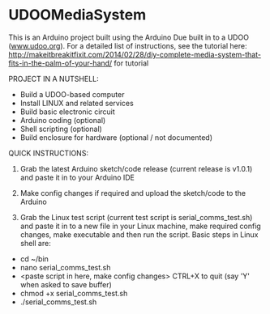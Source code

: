 UDOOMediaSystem
===============

This is an Arduino project built using the Arduino Due built in to a UDOO (www.udoo.org). For a detailed list of instructions, see the tutorial here: http://makeitbreakitfixit.com/2014/02/28/diy-complete-media-system-that-fits-in-the-palm-of-your-hand/ for tutorial

PROJECT IN A NUTSHELL:

  - Build a UDOO-based computer
  - Install LINUX and related services
  - Build basic electronic circuit
  - Arduino coding (optional)
  - Shell scripting (optional)
  - Build enclosure for hardware (optional / not documented)

QUICK INSTRUCTIONS:

1) Grab the latest Arduino sketch/code release (current release is v1.0.1) and paste it in to your Arduino IDE

2) Make config changes if required and upload the sketch/code to the Arduino

3) Grab the Linux test script (current test script is serial_comms_test.sh) and paste it in to a new file in your Linux machine, make required config changes, make executable and then run the script. Basic steps in Linux shell are:

  - cd ~/bin
  - nano serial_comms_test.sh
  - <paste script in here, make config changes> CTRL+X to quit (say 'Y' when asked to save buffer)
  - chmod +x serial_comms_test.sh
  - ./serial_comms_test.sh
